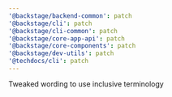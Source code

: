 ```yaml
---
'@backstage/backend-common': patch
'@backstage/cli': patch
'@backstage/cli-common': patch
'@backstage/core-app-api': patch
'@backstage/core-components': patch
'@backstage/dev-utils': patch
'@techdocs/cli': patch
---
```


Tweaked wording to use inclusive terminology
